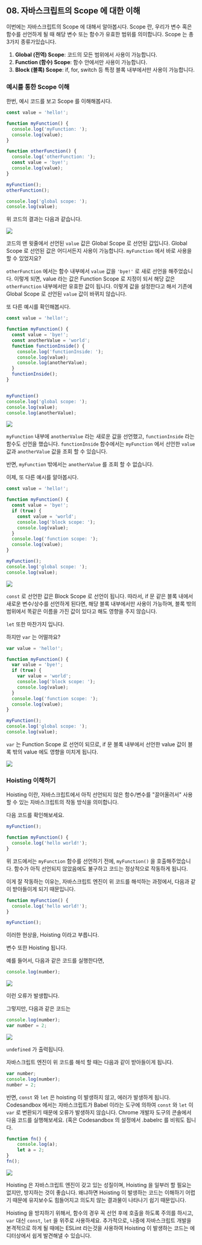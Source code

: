 ## 08. 자바스크립트의 Scope 에 대한 이해

이번에는 자바스크립트의 Scope 에 대해서 알아봅시다. Scope 란, 우리가 변수 혹은 함수를 선언하게 될 때 해당 변수 또는 함수가 유효한 범위를 의미합니다. Scope 는 총 3가지 종류가있습니다.

1. **Global (전역) Scope**: 코드의 모든 범위에서 사용이 가능합니다.
2. **Function (함수) Scope**: 함수 안에서만 사용이 가능합니다.
3. **Block (블록) Scope**: if, for, switch 등 특정 블록 내부에서만 사용이 가능합니다.


### 예시를 통한 Scope 이해

한번, 예시 코드를 보고 Scope 를 이해해봅시다.

```javascript
const value = 'hello!';

function myFunction() {
  console.log('myFunction: ');
  console.log(value);
}

function otherFunction() {
  console.log('otherFunction: ');
  const value = 'bye!';
  console.log(value);
}

myFunction();
otherFunction();

console.log('global scope: ');
console.log(value);

```

위 코드의 결과는 다음과 같습니다.

![](https://i.imgur.com/8pSTR1B.png)

코드의 맨 윗줄에서 선언된 `value` 값은 Global Scope 로 선언된 값입니다. Global Scope 로 선언된 값은 어디서든지 사용이 가능합니다. `myFunction` 에서 바로 사용을 할 수 있었지요?

`otherFunction` 에서는 함수 내부에서 `value` 값을 `'bye!'` 로 새로 선언을 해주었습니다. 이렇게 되면, value 라는 값은 Function Scope 로 지정이 되서 해당 값은 `otherFunction` 내부에서만 유효한 값이 됩니다. 이렇게 값을 설정한다고 해서 기존에 Global Scope 로 선언된 `value` 값이 바뀌지 않습니다.

또 다른 예시를 확인해봅시다.

```javascript
const value = 'hello!';

function myFunction() {
  const value = 'bye!';
  const anotherValue = 'world';
  function functionInside() {
    console.log('functionInside: ');
    console.log(value);
    console.log(anotherValue);
  }
  functionInside();
}


myFunction()
console.log('global scope: ');
console.log(value);
console.log(anotherValue);
```

![](https://i.imgur.com/LWAlKxY.png)

`myFunction` 내부에 `anotherValue` 라는 새로운 값을 선언했고, `functionInside` 라는 함수도 선언을 했습니다. `functionInside` 함수에서는 `myFunction` 에서 선언한 `value` 값과 `anotherValue` 값을 조회 할 수 있습니다.

반면, `myFunction` 밖에서는 `anotherValue` 를 조회 할 수 없습니다.

이제, 또 다른 예시를 알아봅시다.

```javascript
const value = 'hello!';

function myFunction() {
  const value = 'bye!';
  if (true) {
    const value = 'world';
    console.log('block scope: ');
    console.log(value);
  }
  console.log('function scope: ');
  console.log(value);
}

myFunction();
console.log('global scope: ');
console.log(value);
```

![](https://i.imgur.com/wz0uA9I.png)

`const` 로 선언한 값은 Block Scope 로 선언이 됩니다. 따라서, if 문 같은 블록 내에서 새로운 변수/상수를 선언하게 된다면, 해당 블록 내부에서만 사용이 가능하며, 블록 밖의 범위에서 똑같은 이름을 가진 값이 있다고 해도 영향을 주지 않습니다.

`let` 또한 마찬가지 입니다.

하지만 `var` 는 어떨까요?

```javascript
var value = 'hello!';

function myFunction() {
  var value = 'bye!';
  if (true) {
    var value = 'world';
    console.log('block scope: ');
    console.log(value);
  }
  console.log('function scope: ');
  console.log(value);
}

myFunction();
console.log('global scope: ');
console.log(value);
```

`var` 는 Function Scope 로 선언이 되므로, if 문 블록 내부에서 선언한 value 값이 블록 밖의 value 에도 영향을 미치게 됩니다.

![](https://i.imgur.com/uHKGfKO.png)


### Hoisting 이해하기

Hoisting 이란, 자바스크립트에서 아직 선언되지 않은 함수/변수를 "끌어올려서" 사용 할 수 있는 자바스크립트의 작동 방식을 의미합니다.

다음 코드를 확인해보세요.


```javascript
myFunction();

function myFunction() {
  console.log('hello world!');
}
```

위 코드에서는 `myFunction` 함수를 선언하기 전에, `myFunction()` 을 호출해주었습니다. 함수가 아직 선언되지 않았음에도 불구하고 코드는 정상적으로 작동하게 됩니다.

이게 잘 작동하는 이유는, 자바스크립트 엔진이 위 코드를 해석하는 과정에서, 다음과 같이 받아들이게 되기 때문입니다.

```javascript
function myFunction() {
  console.log('hello world!');
}

myFunction();
```

이러한 현상을, Hoisting 이라고 부릅니다.

변수 또한 Hoisting 됩니다.

예를 들어서, 다음과 같은 코드를 실행한다면,

```javascript
console.log(number);
```

![](https://i.imgur.com/SQjmfQR.png)

이런 오류가 발생합니다.

그렇지만, 다음과 같은 코드는

```javascript
console.log(number);
var number = 2;
```

![](https://i.imgur.com/TIwGkJL.png)

`undefined` 가 출력됩니다.

자바스크립트 엔진이 위 코드를 해석 할 때는 다음과 같이 받아들이게 됩니다.

```javascript
var number;
console.log(number);
number = 2;
```

반면, `const` 와 `let` 은 hoisting 이 발생하지 않고, 에러가 발생하게 됩니다. Codesandbox 에서는 자바스크립트가 Babel 이라는 도구에 의하여 `const` 와 `let` 이 `var` 로 변환되기 때문에 오류가 발생하지 않습니다. Chrome 개발자 도구의 콘솔에서 다음 코드를 실행해보세요. (혹은 Codesandbox 의 설정에서 .babelrc 를 비워도 됩니다.

```javascript
function fn() {
	console.log(a);
    let a = 2;
}
fn();
```

![](https://i.imgur.com/sHIevmg.png)

Hoisting 은 자바스크립트 엔진이 갖고 있는 성질이며, Hoisting 을 일부러 할 필요는 없지만, 방지하는 것이 좋습니다. 왜냐하면 Hoisting 이 발생하는 코드는 이해하기 어렵기 때문에 유지보수도 힘들어지고 의도치 않는 결과물이 나타나기 쉽기 때문입니다.

Hoisting 을 방지하기 위해서, 함수의 경우 꼭 선언 후에 호출을 하도록 주의를 하시고, `var` 대신 `const`, `let` 을 위주로 사용하세요. 추가적으로, 나중에 자바스크립트 개발을 본격적으로 하게 될 때에는 ESLint 라는것을 사용하여 Hoisting 이 발생하는 코드는 에디터상에서 쉽게 발견해낼 수 있습니다.